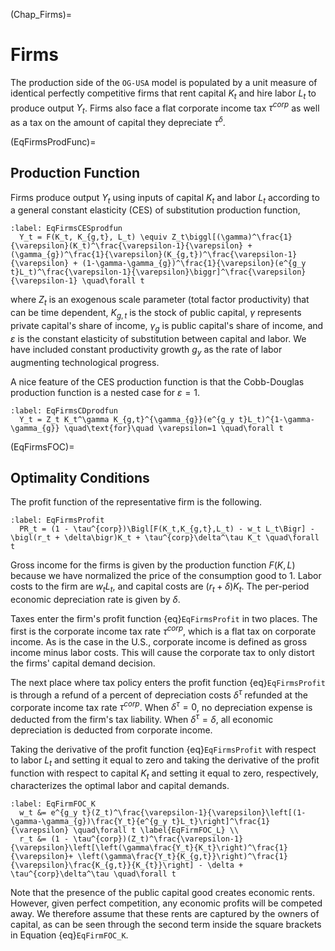 (Chap_Firms)=
# Firms

The production side of the `OG-USA` model is populated by a unit measure of identical perfectly competitive firms that rent capital $K_t$ and hire labor $L_t$ to produce output $Y_t$. Firms also face a flat corporate income tax $\tau^{corp}$ as well as a tax on the amount of capital they depreciate $\tau^\delta$.

(EqFirmsProdFunc)=
## Production Function

  Firms produce output $Y_t$ using inputs of capital $K_t$ and labor $L_t$ according to a general constant elasticity (CES) of substitution production function,

  ```{math}
  :label: EqFirmsCESprodfun
    Y_t = F(K_t, K_{g,t}, L_t) \equiv Z_t\biggl[(\gamma)^\frac{1}{\varepsilon}(K_t)^\frac{\varepsilon-1}{\varepsilon} + (\gamma_{g})^\frac{1}{\varepsilon}(K_{g,t})^\frac{\varepsilon-1}{\varepsilon} + (1-\gamma-\gamma_{g})^\frac{1}{\varepsilon}(e^{g_y t}L_t)^\frac{\varepsilon-1}{\varepsilon}\biggr]^\frac{\varepsilon}{\varepsilon-1} \quad\forall t
  ```
  where $Z_t$ is an exogenous scale parameter (total factor productivity) that can be time dependent, $K_{g,t}$ is the stock of public capital, $\gamma$ represents private capital's share of income, $\gamma_{g}$ is public capital's share of income, and $\varepsilon$ is the constant elasticity of substitution between capital and labor. We have included constant productivity growth $g_y$ as the rate of labor augmenting technological progress.

  A nice feature of the CES production function is that the Cobb-Douglas production function is a nested case for $\varepsilon=1$.
  ```{math}
  :label: EqFirmsCDprodfun
    Y_t = Z_t K_t^\gamma K_{g,t}^{\gamma_{g}}(e^{g_y t}L_t)^{1-\gamma-\gamma_{g}} \quad\text{for}\quad \varepsilon=1 \quad\forall t
  ```

(EqFirmsFOC)=
## Optimality Conditions

  The profit function of the representative firm is the following.

  ```{math}
  :label: EqFirmsProfit
    PR_t = (1 - \tau^{corp})\Bigl[F(K_t,K_{g,t},L_t) - w_t L_t\Bigr] - \bigl(r_t + \delta\bigr)K_t + \tau^{corp}\delta^\tau K_t \quad\forall t
  ```

  Gross income for the firms is given by the production function $F(K,L)$ because we have normalized the price of the consumption good to 1. Labor costs to the firm are $w_t L_t$, and capital costs are $(r_t +\delta)K_t$. The per-period economic depreciation rate is given by $\delta$.

  Taxes enter the firm's profit function {eq}`EqFirmsProfit` in two places. The first is the corporate income tax rate $\tau^{corp}$, which is a flat tax on corporate income. As is the case in the U.S., corporate income is defined as gross income minus labor costs. This will cause the corporate tax to only distort the firms' capital demand decision.

  The next place where tax policy enters the profit function {eq}`EqFirmsProfit` is through a refund of a percent of depreciation costs $\delta^\tau$ refunded at the corporate income tax rate $\tau^{corp}$. When $\delta^\tau=0$, no depreciation expense is deducted from the firm's tax liability. When $\delta^\tau=\delta$, all economic depreciation is deducted from corporate income.

  Taking the derivative of the profit function {eq}`EqFirmsProfit` with respect to labor $L_t$ and setting it equal to zero and taking the derivative of the profit function with respect to capital $K_t$ and setting it equal to zero, respectively, characterizes the optimal labor and capital demands.
  
  ```{math}
  :label: EqFirmFOC_K
    w_t &= e^{g_y t}(Z_t)^\frac{\varepsilon-1}{\varepsilon}\left[(1-\gamma-\gamma_{g})\frac{Y_t}{e^{g_y t}L_t}\right]^\frac{1}{\varepsilon} \quad\forall t \label{EqFirmFOC_L} \\
    r_t &= (1 - \tau^{corp})(Z_t)^\frac{\varepsilon-1}{\varepsilon}\left[\left(\gamma\frac{Y_t}{K_t}\right)^\frac{1}{\varepsilon}+ \left(\gamma\frac{Y_t}{K_{g,t}}\right)^\frac{1}{\varepsilon}\frac{K_{g,t}}{K_{t}}\right] - \delta + \tau^{corp}\delta^\tau \quad\forall t
  ```

  Note that the presence of the public capital good creates economic rents.  However, given perfect competition, any economic profits will be competed away.  We therefore assume that these rents are captured by the owners of capital, as can be seen through the second term inside the square brackets in Equation {eq}`EqFirmFOC_K`.

